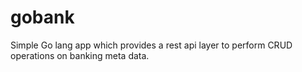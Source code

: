 # gobank
Simple Go lang app which provides a rest api layer to perform CRUD operations on banking meta data.
